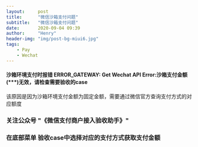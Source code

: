 ```yaml
---
layout:     post
title:      "微信沙箱支付问题"
subtitle:   "微信沙箱支付问题"
date:       2020-09-04 09:39
author:     "Henry"
header-img: "img/post-bg-miui6.jpg"
tags:
    - Pay
    - Wechat
---
```


#### 沙箱环境支付时报错 ERROR_GATEWAY: Get Wechat API Error:沙箱支付金额(***)无效，请检查需要验收的case

该原因是因为沙箱环境支付金额为固定金额，需要通过微信官方查询支付方式的对应额度

### 关注公众号 "《微信支付商户接入验收助手》"
### 在底部菜单 验收case中选择对应的支付方式获取支付金额
